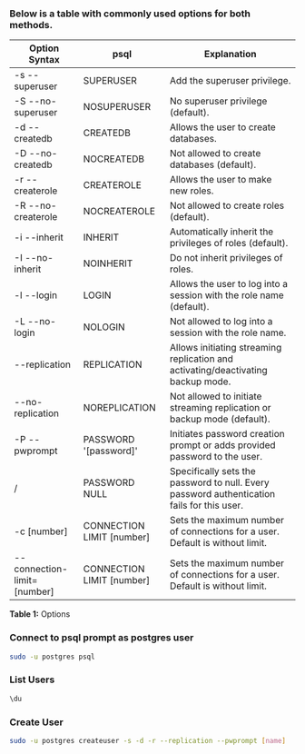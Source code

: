 ### Below is a table with commonly used options for both methods.

| Option Syntax               | psql                      | Explanation                                                                                |
| --------------------------- | ------------------------- | ------------------------------------------------------------------------------------------ |
| -s --superuser              | SUPERUSER                 | Add the superuser privilege.                                                               |
| -S --no-superuser           | NOSUPERUSER               | No superuser privilege (default).                                                          |
| -d --createdb               | CREATEDB                  | Allows the user to create databases.                                                       |
| -D --no-createdb            | NOCREATEDB                | Not allowed to create databases (default).                                                 |
| -r --createrole             | CREATEROLE                | Allows the user to make new roles.                                                         |
| -R --no-createrole          | NOCREATEROLE              | Not allowed to create roles (default).                                                     |
| -i --inherit                | INHERIT                   | Automatically inherit the privileges of roles (default).                                   |
| -I --no-inherit             | NOINHERIT                 | Do not inherit privileges of roles.                                                        |
| -l --login                  | LOGIN                     | Allows the user to log into a session with the role name (default).                        |
| -L --no-login               | NOLOGIN                   | Not allowed to log into a session with the role name.                                      |
| --replication               | REPLICATION               | Allows initiating streaming replication and activating/deactivating backup mode.           |
| --no-replication            | NOREPLICATION             | Not allowed to initiate streaming replication or backup mode (default).                    |
| -P --pwprompt               | PASSWORD '[password]'     | Initiates password creation prompt or adds provided password to the user.                  |
| /                           | PASSWORD NULL             | Specifically sets the password to null. Every password authentication fails for this user. |
| -c [number]                 | CONNECTION LIMIT [number] | Sets the maximum number of connections for a user. Default is without limit.               |
| --connection-limit=[number] | CONNECTION LIMIT [number] | Sets the maximum number of connections for a user. Default is without limit.               |

**Table 1:** Options

### Connect to psql prompt as postgres user

```sh
sudo -u postgres psql
```

### List Users

```sh
\du
```

### Create User

```sh
sudo -u postgres createuser -s -d -r --replication --pwprompt [name]
```
